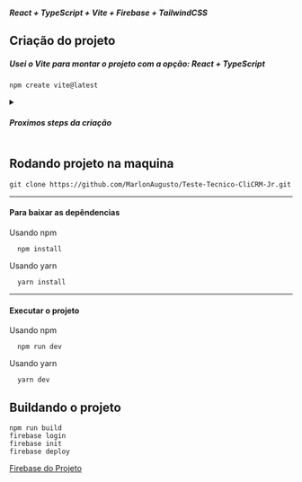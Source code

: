 ##### React + TypeScript + Vite + Firebase + TailwindCSS

## Criação do projeto
##### Usei o Vite para montar o projeto com a opção: React + TypeScript
```shell
npm create vite@latest
```
<details><summary><h5>Proximos steps da criação</h5></summary>

![image](https://github.com/MarlonAugusto/Teste-Tecnico-CliCRM-Jr/assets/28605009/557af6bd-9370-4dcb-b077-3e8679be3021)

![image](https://github.com/MarlonAugusto/Teste-Tecnico-CliCRM-Jr/assets/28605009/1012dd2f-ff5c-4854-b233-14e09f647c05)

</details>


## Rodando projeto na maquina

```shell
git clone https://github.com/MarlonAugusto/Teste-Tecnico-CliCRM-Jr.git
```
---
#### Para baixar as depêndencias

Usando npm
```shell
  npm install
```

Usando yarn
```shell
  yarn install
```
---
#### Executar o projeto
Usando npm

```shell
  npm run dev
```

Usando yarn
```shell
  yarn dev
```

## Buildando o projeto
```shell
npm run build
firebase login
firebase init
firebase deploy
```
[Firebase do Projeto](https://console.firebase.google.com/u/0/project/teste-tecnico-clincrm/overview)
